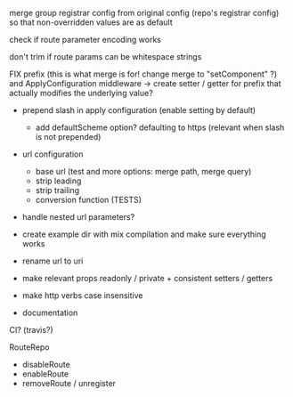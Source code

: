 merge group registrar config from original config (repo's registrar config) so that non-overridden values are as default

check if route parameter encoding works

don't trim if route params can be whitespace strings

FIX prefix (this is what merge is for! change merge to "setComponent" ?) and ApplyConfiguration middleware
-> create setter / getter for prefix that actually modifies the underlying value?



- prepend slash in apply configuration (enable setting by default)
    - add defaultScheme option? defaulting to https (relevant when slash is not prepended)



- url configuration
    - base url (test and more options: merge path, merge query)
    - strip leading
    - strip trailing
    - conversion function (TESTS)


- handle nested url parameters?

- create example dir with mix compilation and make sure everything works



- rename url to uri
- make relevant props readonly / private + consistent setters / getters
- make http verbs case insensitive
- documentation

CI? (travis?)



RouteRepo
- disableRoute
- enableRoute
- removeRoute / unregister
